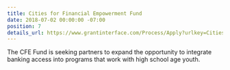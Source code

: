 ```yaml
---
title: Cities for Financial Empowerment Fund
date: 2018-07-02 00:00:00 -07:00
position: 7
details_url: https://www.grantinterface.com/Process/Apply?urlkey=CitiesFE
---
```


The CFE Fund is seeking partners to expand the opportunity to integrate banking access into programs that work with high school age youth.

